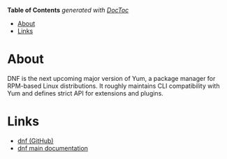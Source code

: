 <!-- START doctoc generated TOC please keep comment here to allow auto update -->
<!-- DON'T EDIT THIS SECTION, INSTEAD RE-RUN doctoc TO UPDATE -->
**Table of Contents**  *generated with [DocToc](https://github.com/thlorenz/doctoc)*

- [About](#about)
- [Links](#links)

<!-- END doctoc generated TOC please keep comment here to allow auto update -->

# About

DNF is the next upcoming major version of Yum, a package manager for RPM-based Linux distributions. It roughly maintains CLI compatibility with Yum and defines strict API for extensions and plugins.

# Links

* [dnf (GitHub)](https://github.com/rpm-software-management/dnf)
* [dnf main documentation](http://dnf.readthedocs.io/en/latest/command_ref.html)
